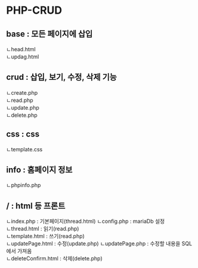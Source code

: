 # PHP-CRUD

## base : 모든 페이지에 삽입    
ㄴhead.html  
ㄴupdag.html  

## crud : 삽입, 보기, 수정, 삭제 기능  
ㄴcreate.php  
ㄴread.php  
ㄴupdate.php  
ㄴdelete.php  

## css : css
ㄴtemplate.css  

## info : 홈페이지 정보  
ㄴphpinfo.php  

## / : html 등 프론트  
ㄴindex.php : 기본페이지(thread.html) 
ㄴconfig.php : mariaDb 설정  
ㄴthread.html : 읽기(read.php)  
ㄴtemplate.html : 쓰기(read.php)  
ㄴupdatePage.html : 수정(update.php)
ㄴupdatePage.php  : 수정할 내용을 SQL에서 가져옴  
ㄴdeleteConfirm.html : 삭제(delete.php)  
